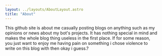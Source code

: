 ```yaml
---
layout: ../layouts/AboutLayout.astro
title: "About"
---
```


This github site is about me casually posting blogs on anything such as my opinions or news about my bot's projects. It has nothing special in mind and makes the whole blog thing useless in the first place. If for some reason, you just want to enjoy me having pain on something i chose violence to write on this blog with then okay i guess.?


